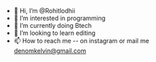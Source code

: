 - 👋 Hi, I’m @Rohitlodhii
- 👀 I’m interested in programming
- 🌱 I’m currently doing Btech
- 💞️ I’m looking to learn editing
- 📫 How to reach me -- on instagram or mail me denomkelvin@gmail.com

<!---
Rohitlodhii/Rohitlodhii is a ✨ special ✨ repository because its `README.md` (this file) appears on your GitHub profile.
You can click the Preview link to take a look at your changes.
--->
